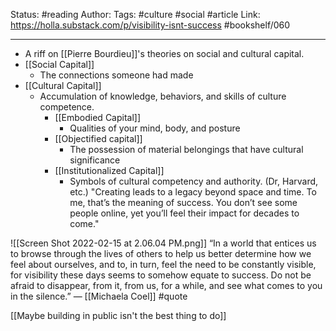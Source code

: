 Status: #reading 
Author:
Tags: #culture #social #article
Link: https://holla.substack.com/p/visibility-isnt-success
#bookshelf/060
***
- A riff on [[Pierre Bourdieu]]'s theories on social and cultural capital.
- [[Social Capital]]
	- The connections someone had made
- [[Cultural Capital]]
	- Accumulation of knowledge, behaviors, and skills of culture competence.
		- [[Embodied Capital]]
			- Qualities of your mind, body, and posture
		- [[Objectified capital]]
			- The possession of material belongings that have cultural significance
		- [[Institutionalized Capital]]
			- Symbols of cultural competency and authority. (Dr, Harvard, etc.)
"Creating leads to a legacy beyond space and time. To me, that’s the meaning of success. You don’t see some people online, yet you’ll feel their impact for decades to come."

![[Screen Shot 2022-02-15 at 2.06.04 PM.png]]
“In a world that entices us to browse through the lives of others to help us better determine how we feel about ourselves, and to, in turn, feel the need to be constantly visible, for visibility these days seems to somehow equate to success. Do not be afraid to disappear, from it, from us, for a while, and see what comes to you in the silence.” — [[Michaela Coel]] #quote 

[[Maybe building in public isn't the best thing to do]]